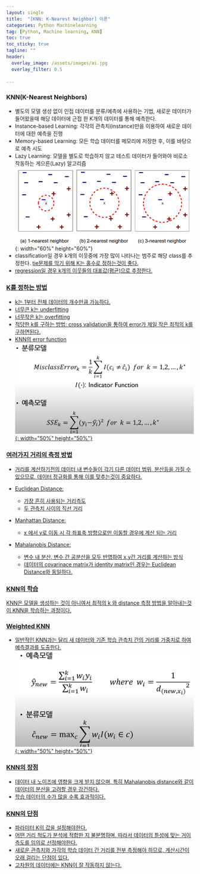 ```yaml
---
layout: single
title:  "[KNN: K-Nearest Neighbor] 이론"
categories: Python Machinelearning
tag: [Python, Machine learning, KNN]
toc: true
toc_sticky: true
tagline: ""
header:
  overlay_image: /assets/images/ai.jpg
  overlay_filter: 0.5

---
```


### KNN(K-Nearest Neighbors)
 - 별도의 모델 생성 없이 인접 데이터를 분류/예측에 사용하는 기법, 새로운 데이터가 들어왔을때 해당 데이터에 근접 한 K개의 데이터를 통해 예측한다.
 - Instance-based Learning: 각각의 관측치(instance)만을 이용하여 새로운 데이터에 대한 예측을 진행
 - Memory-based Learning: 모든 학습 데이터를 메모리에 저장한 후, 이를 바탕으로 예측 시도
 - Lazy Learning: 모델을 별도로 학습하지 않고 테스트 데이터가 들어와야 비로소 작동하는 게으른(Lazy) 알고리즘
![](https://github.com/skkumin/skkumin.github.io/blob/master/images/dataminig/20220324_185604.png?raw=true){: width="60%" height="60%"}
 - classification일 경우 k개의 이웃중에 가장 많이 나타나는 범주로 해당 class를 추정한다. <u/>tie문제를 막기 위해 K는 홀수로 정하는것이 좋다.<u>
 - regression일 경우 k개의 이웃들의 대표값(평균)으로 추정한다.

### K를 정하는 방법
 - k는 1부터 전체 데이터의 개수만큼 가능하다.
 - 너무큰 k는 underfitting
 - 너무작은 k는 overfitting
 - 적당한 k를 구하는 방법: cross validation을 통하여 error가 제일 작은 최적의 k를 구하면된다.
 - KNN의 error function  
 ![](https://github.com/skkumin/skkumin.github.io/blob/master/images/dataminig/knn1.png?raw=true){: width="50%" height="50%"}  
 

### 여러가지 거리의 측정 방법
 - 거리를 계산하기전의 데이터 내 변수들이 각기 다른 데이터 범위, 분산등을 가질 수 있으므로, 데이터 정규화를 통해 이를 맞추는것이 중요하다.
 - Euclidean Distance:
   - 가장 흔히 사용되는 거리측도
   - 두 관측치 사이의 직선 거리
   
 - Manhattan Distance:
   - x 에서 y로 이동 시 각 좌표축 방향으로만 이동할 경우에 계산 되는 거리
   
 - Mahalanobis Distance:
   - 변수 내 분산, 변수 간 공분산을 모두 반영하여 x,y간 거리를 계산하는 방식
   - 데이터의 covarinace matrix가 identity matrix인 경우는 Euclidean Distance와 동일하다.


### KNN의 학습
KNN은 모델을 생성하는 것이 아니여서 최적의 k 와 distance 측정 방법을 알아내는것이 KNN을 학습하는 과정이다.

### Weighted KNN
 - 일반적인 KNN과는 달리 새 데이터와 기존 학습 관측치 간의 거리를 가중치로 하여 예측결과를 도출한다.  
![](https://github.com/skkumin/skkumin.github.io/blob/master/images/dataminig/knn2.png?raw=true){: width="50%" height="50%"}  

### KNN의 장점
 - 데이터 내 노이즈에 영향을 크게 받지 않으며, 특히 Mahalanobis distance와 같이 데이터의 분산을 고려할 경우 강건하다.
 - 학습 데이터의 수가 많을 수록 효과적이다.

### KNN의 단점
 - 파라미터 K의 값을 설정해야한다.
 - 어떤 거리 척도가 분석에 적합한 지 불분명하며, 따라서 데이터의 튿성에 맞는 거이측도를 임의로 선정해야한다.
 - 새로운 관측치와 가각의 학습 데이터 간 거리를 전부 측정해야 하므로, 계산시간이 오래 걸리는 단점이 있다.
 - 고차원의 데이터에는 KNN이 잘 작동하지 않는다.

